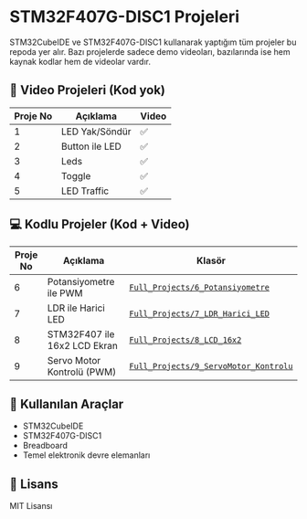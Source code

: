 # STM32F407G-DISC1 Projeleri

STM32CubeIDE ve STM32F407G-DISC1 kullanarak yaptığım tüm projeler bu repoda yer alır. Bazı projelerde sadece demo videoları, bazılarında ise hem kaynak kodlar hem de videolar vardır.

## 🎥 Video Projeleri (Kod yok)
| Proje No | Açıklama | Video |
|----------|----------|--------|
| 1 | LED Yak/Söndür | ✅ |
| 2 | Button ile LED | ✅ |
| 3 | Leds | ✅ |
| 4 | Toggle | ✅ |
| 5 | LED Traffic | ✅ |

## 💻 Kodlu Projeler (Kod + Video)

| Proje No | Açıklama                     | Klasör                                                                         |
| -------- | ---------------------------- | ------------------------------------------------------------------------------ |
| 6        | Potansiyometre ile PWM       | [`Full_Projects/6_Potansiyometre`](./Full_Projects/6_Potansiyometre)           |
| 7        | LDR ile Harici LED           | [`Full_Projects/7_LDR_Harici_LED`](./Full_Projects/7_LDR_Harici_LED)           |
| 8        | STM32F407 ile 16x2 LCD Ekran | [`Full_Projects/8_LCD_16x2`](./Full_Projects/8_LCD_16x2)                       |
| 9        | Servo Motor Kontrolü (PWM)   | [`Full_Projects/9_ServoMotor_Kontrolu`](./Full_Projects/stm32f407-lcd-16x2) |

## 🧰 Kullanılan Araçlar
- STM32CubeIDE
- STM32F407G-DISC1
- Breadboard
- Temel elektronik devre elemanları

## 📝 Lisans
MIT Lisansı

